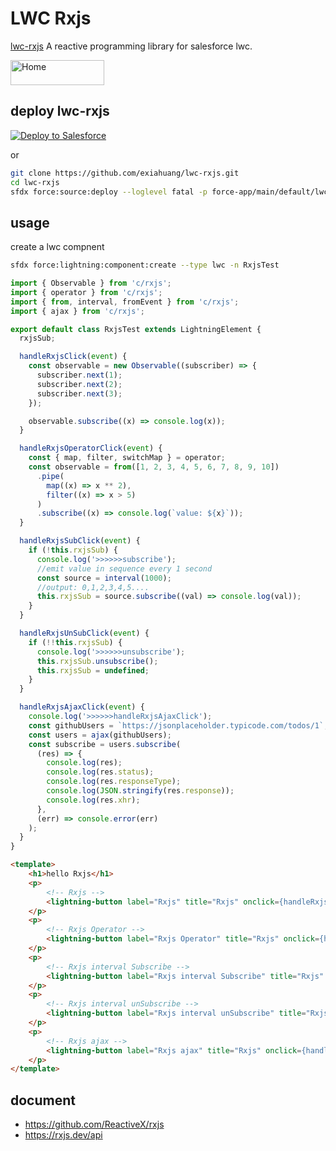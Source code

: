 # LWC Rxjs

[lwc-rxjs](https://github.com/exiahuang/lwc-rxjs) A reactive programming library for salesforce lwc.


<img alt="Home" height="40" src="https://rxjs.dev/assets/images/logos/logo.png" title="Rxjs" width="150" class="ng-star-inserted">

## deploy lwc-rxjs

<a href="https://githubsfdeploy.herokuapp.com?owner=exiahuang&repo=lwc-rxjs">
  <img alt="Deploy to Salesforce"
       src="https://raw.githubusercontent.com/afawcett/githubsfdeploy/master/deploy.png">
</a>

or 

```sh
git clone https://github.com/exiahuang/lwc-rxjs.git
cd lwc-rxjs
sfdx force:source:deploy --loglevel fatal -p force-app/main/default/lwc/rxjs/rxjs.js-meta.xml --targetusername=$username_or_alias_for_your_sfdc_org
```

## usage

create a lwc compnent
```sh
sfdx force:lightning:component:create --type lwc -n RxjsTest
```

```js
import { Observable } from 'c/rxjs';
import { operator } from 'c/rxjs';
import { from, interval, fromEvent } from 'c/rxjs';
import { ajax } from 'c/rxjs';

export default class RxjsTest extends LightningElement {
  rxjsSub;

  handleRxjsClick(event) {
    const observable = new Observable((subscriber) => {
      subscriber.next(1);
      subscriber.next(2);
      subscriber.next(3);
    });

    observable.subscribe((x) => console.log(x));
  }

  handleRxjsOperatorClick(event) {
    const { map, filter, switchMap } = operator;
    const observable = from([1, 2, 3, 4, 5, 6, 7, 8, 9, 10])
      .pipe(
        map((x) => x ** 2),
        filter((x) => x > 5)
      )
      .subscribe((x) => console.log(`value: ${x}`));
  }

  handleRxjsSubClick(event) {
    if (!this.rxjsSub) {
      console.log('>>>>>>subscribe');
      //emit value in sequence every 1 second
      const source = interval(1000);
      //output: 0,1,2,3,4,5....
      this.rxjsSub = source.subscribe((val) => console.log(val));
    }
  }

  handleRxjsUnSubClick(event) {
    if (!!this.rxjsSub) {
      console.log('>>>>>>unsubscribe');
      this.rxjsSub.unsubscribe();
      this.rxjsSub = undefined;
    }
  }

  handleRxjsAjaxClick(event) {
    console.log('>>>>>>handleRxjsAjaxClick');
    const githubUsers = `https://jsonplaceholder.typicode.com/todos/1`;
    const users = ajax(githubUsers);
    const subscribe = users.subscribe(
      (res) => {
        console.log(res);
        console.log(res.status);
        console.log(res.responseType);
        console.log(JSON.stringify(res.response));
        console.log(res.xhr);
      },
      (err) => console.error(err)
    );
  }
}
```

```html
<template>
    <h1>hello Rxjs</h1>
    <p>
        <!-- Rxjs -->
        <lightning-button label="Rxjs" title="Rxjs" onclick={handleRxjsClick} class="slds-m-left_x-small"></lightning-button>
    </p>
    <p>
        <!-- Rxjs Operator -->
        <lightning-button label="Rxjs Operator" title="Rxjs" onclick={handleRxjsOperatorClick} class="slds-m-left_x-small"></lightning-button>
    </p>
    <p>
        <!-- Rxjs interval Subscribe -->
        <lightning-button label="Rxjs interval Subscribe" title="Rxjs" onclick={handleRxjsSubClick} class="slds-m-left_x-small"></lightning-button>
    </p>
    <p>
        <!-- Rxjs interval unSubscribe -->
        <lightning-button label="Rxjs interval unSubscribe" title="Rxjs" onclick={handleRxjsUnSubClick} class="slds-m-left_x-small"></lightning-button>
    </p>
    <p>
        <!-- Rxjs ajax -->
        <lightning-button label="Rxjs ajax" title="Rxjs" onclick={handleRxjsAjaxClick} class="slds-m-left_x-small"></lightning-button>
    </p>
</template>
```

## document

- https://github.com/ReactiveX/rxjs
- https://rxjs.dev/api
